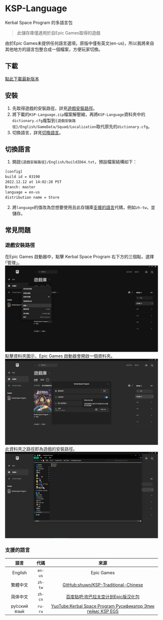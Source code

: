 # KSP-Language
Kerbal Space Program 的多語言包

> 此儲存庫僅適用於自Epic Games取得的遊戲

由於Epic Games未提供任何語言選項，原版中僅有英文(en-us)，所以我將來自其他地方的語言包整合成一個檔案，方便玩家切換。

## 下載
[點此下載最新版本](/releases/latest/download/KSP-Language.zip)

## 安裝
1. 先取得遊戲的安裝路徑，詳見[遊戲安裝路徑](#遊戲安裝路徑)。
2. 將下載的`KSP-Language.zip`檔案解壓縮，再將`KSP-Language`資料夾中的`dictionary.cfg`複製到`{遊戲安裝路徑}/English/GameData/Squad/Localization`取代原先的`dictionary.cfg`。
3. 切換語言，詳見[切換語言](#切換語言)。


## 切換語言
1. 開啟`{遊戲安裝路徑}/English/buildID64.txt`，預設檔案結構如下：
```txt
[config]
build id = 03190
2022.12.12 at 14:02:28 PST
Branch: master
language = en-us
distribution name = Store
```
2. 將`language`的值改為您想要使用且此存儲庫[支援的語言](#支援的語言)代碼，例如`zh-tw`，並儲存。

## 常見問題
### 遊戲安裝路徑
在Epic Games 啟動器中，點擊 Kerbal Space Program 右下方的三個點，選擇｢管理」。
![EpicGamesManageOption.png](/img/EpicGamesManageOption.png)
點擊資料夾圖示，Epic Games 啟動器會開啟一個資料夾。
![EpicGamesManageInstallPath.png](/img/EpicGamesManageInstallPath.png)
此資料夾之路徑即為遊戲的安裝路徑。
![EpicGamesManageOpenInstallPath.png](/img/EpicGamesManageOpenInstallPath.png)



### 支援的語言
|語言|代碼|來源|
|:-:|:-:|:--:|
|Engilsh|`en-us`|Epic Games|
|繁體中文|`zh-tw`|[GitHub:shuwn/KSP-Traditional-Chinese](https://github.com/shuwn/KSP-Traditional-Chinese)|
|简体中文|`zh-cn`|[百度贴吧:坎巴拉太空计划Epic版汉化包](https://tieba.baidu.com/p/8210907618?pid=146522485836&cid=146523873847#146523873847)
|ру́сский язы́к|`ru-ru`|[YuoTube:Kerbal Space Program Русификатор Эпик геймс KSP EGS](https://www.youtube.com/watch?v=dsRnGtr_GGE)|